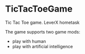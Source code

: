 # TicTacToeGame
Tic Tac Toe game. LeverX hometask

The game supports two game mods:
  * play with human
  * play with artificial intelligence
